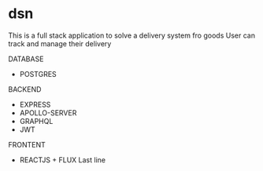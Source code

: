 # dsn
This is a full stack application to solve a delivery system fro goods
User can track and manage their delivery

DATABASE
- POSTGRES

BACKEND
- EXPRESS
- APOLLO-SERVER
- GRAPHQL
- JWT

FRONTENT
- REACTJS + FLUX
Last line
